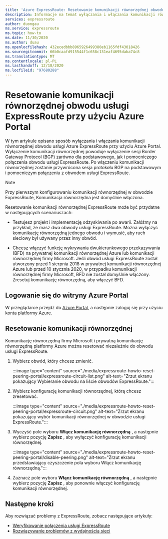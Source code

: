 ```yaml
---
title: 'Azure ExpressRoute: Resetowanie komunikacji równorzędnej obwodu przy użyciu Azure Portal'
description: Informacje na temat wyłączania i włączania komunikacji równorzędnej obwodu usługi Azure ExpressRoute przy użyciu Azure Portal.
services: expressroute
author: duongau
ms.service: expressroute
ms.topic: how-to
ms.date: 11/30/2020
ms.author: duau
ms.openlocfilehash: 432ecedbbb8965926499380eb1165fdf43018426
ms.sourcegitcommit: 66b0caafd915544f1c658c131eaf4695daba74c8
ms.translationtype: MT
ms.contentlocale: pl-PL
ms.lasthandoff: 12/18/2020
ms.locfileid: "97680288"
---
```

# <a name="reset-expressroute-circuit-peerings-by-using-the-azure-portal"></a>Resetowanie komunikacji równorzędnej obwodu usługi ExpressRoute przy użyciu Azure Portal

W tym artykule opisano sposób wyłączania i włączania komunikacji równorzędnej obwodu usługi Azure ExpressRoute przy użyciu Azure Portal. Wyłączenie komunikacji równorzędnej powoduje wyłączenie sesji Border Gateway Protocol (BGP) zarówno dla podstawowego, jak i pomocniczego połączenia obwodu usługi ExpressRoute. Po włączeniu komunikacji równorzędnej zostanie przywrócona sesja protokołu BGP na podstawowym i pomocniczym połączeniu z obwodem usługi ExpressRoute.

> [!Note]
> Przy pierwszym konfigurowaniu komunikacji równorzędnej w obwodzie ExpressRoute, Komunikacja równorzędna jest domyślnie włączona.

Resetowanie komunikacji równorzędnej ExpressRoute może być przydatne w następujących scenariuszach:

* Testujesz projekt i implementację odzyskiwania po awarii. Załóżmy na przykład, że masz dwa obwody usługi ExpressRoute. Można wyłączyć komunikację równorzędną jednego obwodu i wymusić, aby ruch sieciowy był używany przez inny obwód.

* Chcesz włączyć funkcję wykrywania dwukierunkowego przekazywania (BFD) na prywatnej komunikacji równorzędnej Azure lub komunikacji równorzędnej firmy Microsoft. Jeśli obwód usługi ExpressRoute został utworzony przed 1 sierpnia 2018 w prywatnej komunikacji równorzędnej Azure lub przed 10 stycznia 2020, w przypadku komunikacji równorzędnej firmy Microsoft, BFD nie został domyślnie włączony. Zresetuj komunikację równorzędną, aby włączyć BFD.

## <a name="sign-in-to-the-azure-portal"></a>Logowanie się do witryny Azure Portal

W przeglądarce przejdź do [Azure Portal](https://portal.azure.com), a następnie zaloguj się przy użyciu konta platformy Azure.

## <a name="reset-a-peering"></a>Resetowanie komunikacji równorzędnej

Komunikację równorzędną firmy Microsoft i prywatną komunikację równorzędną platformy Azure można resetować niezależnie do obwodu usługi ExpressRoute.

1. Wybierz obwód, który chcesz zmienić.

    :::image type="content" source="./media/expressroute-howto-reset-peering-portal/expressroute-circuit-list.png" alt-text="Zrzut ekranu pokazujący Wybieranie obwodu na liście obwodów ExpressRoute.":::

1. Wybierz konfigurację komunikacji równorzędnej, którą chcesz zresetować.

    :::image type="content" source="./media/expressroute-howto-reset-peering-portal/expressroute-circuit.png" alt-text="Zrzut ekranu pokazujący wybór komunikacji równorzędnej w obwodzie usługi ExpressRoute.":::

1. Wyczyść pole wyboru **Włącz komunikację równorzędną** , a następnie wybierz pozycję **Zapisz** , aby wyłączyć konfigurację komunikacji równorzędnej.

    :::image type="content" source="./media/expressroute-howto-reset-peering-portal/disable-peering.png" alt-text="Zrzut ekranu przedstawiający czyszczenie pola wyboru Włącz komunikację równorzędną.":::

1. Zaznacz pole wyboru **Włącz komunikację równorzędną** , a następnie wybierz pozycję **Zapisz** , aby ponownie włączyć konfigurację komunikacji równorzędnej.

## <a name="next-steps"></a>Następne kroki

Aby rozwiązać problemy z ExpressRoute, zobacz następujące artykuły:

* [Weryfikowanie połączenia usługi ExpressRoute](expressroute-troubleshooting-expressroute-overview.md)
* [Rozwiązywanie problemów z wydajnością sieci](expressroute-troubleshooting-network-performance.md)
